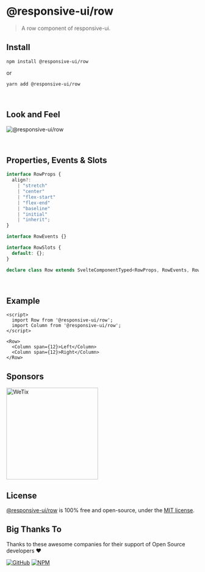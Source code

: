 # @responsive-ui/row

> A row component of responsive-ui.

## Install

```console
npm install @responsive-ui/row
```

or

```console
yarn add @responsive-ui/row
```

<br/>

## Look and Feel

<img src="https://user-images.githubusercontent.com/28108597/104026779-618ce280-5201-11eb-97ae-ca4af129b4c0.png"
alt="@responsive-ui/row" />

<br/>

## Properties, Events & Slots

```ts
interface RowProps {
  align?:
    | "stretch"
    | "center"
    | "flex-start"
    | "flex-end"
    | "baseline"
    | "initial"
    | "inherit";
}

interface RowEvents {}

interface RowSlots {
  default: {};
}

declare class Row extends SvelteComponentTyped<RowProps, RowEvents, RowSlots> {}
```

<br/>

## Example

```svelte
<script>
  import Row from '@responsive-ui/row';
  import Column from '@responsive-ui/row';
</script>

<Row>
  <Column span={12}>Left</Column>
  <Column span={12}>Right</Column>
</Row>
```

## Sponsors

<img src="https://asset.wetix.my/images/logo/wetix.png" alt="WeTix" width="240px">

## License

[@responsive-ui/row](https://github.com/wetix/responsive-ui/tree/master/components/row) is 100% free and open-source, under the [MIT license](https://github.com/wetix/responsive-ui/blob/master/LICENSE).

## Big Thanks To

Thanks to these awesome companies for their support of Open Source developers ❤

[![GitHub](https://jstools.dev/img/badges/github.svg)](https://github.com/open-source)
[![NPM](https://jstools.dev/img/badges/npm.svg)](https://www.npmjs.com/)
